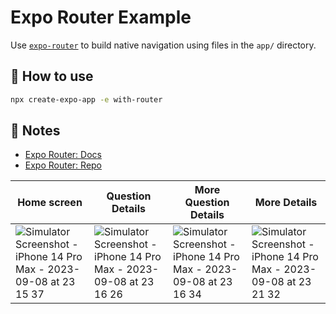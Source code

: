 # Expo Router Example

Use [`expo-router`](https://expo.github.io/router) to build native navigation using files in the `app/` directory.

## 🚀 How to use

```sh
npx create-expo-app -e with-router
```

## 📝 Notes

- [Expo Router: Docs](https://expo.github.io/router)
- [Expo Router: Repo](https://github.com/expo/router)

| Home screen | Question Details | More Question Details | More Details |
|-------------|------------------|-----------------------|--------------|
| ![Simulator Screenshot - iPhone 14 Pro Max - 2023-09-08 at 23 15 37](https://github.com/softwareninjaneer23/MokheleStackFlow/assets/104133680/63b1d495-498c-4481-9c22-f7750f00b9bc)             | ![Simulator Screenshot - iPhone 14 Pro Max - 2023-09-08 at 23 16 26](https://github.com/softwareninjaneer23/MokheleStackFlow/assets/104133680/d55d0334-89e3-46e6-8897-b77af4683123)                      | ![Simulator Screenshot - iPhone 14 Pro Max - 2023-09-08 at 23 16 34](https://github.com/softwareninjaneer23/MokheleStackFlow/assets/104133680/4fa28cf5-9ca9-4faf-a503-c565633ab670)                       | ![Simulator Screenshot - iPhone 14 Pro Max - 2023-09-08 at 23 21 32](https://github.com/softwareninjaneer23/MokheleStackFlow/assets/104133680/af2db734-2f04-4972-8585-2cfccc866a1e)             | ![simulator_screenshot_E176904D-FF3C-4379-A28B-9943B90C1ED0](https://github.com/softwareninjaneer23/MokheleStackFlow/assets/104133680/4388f50d-246f-4d48-9ba3-cb19d0510b3d) 




